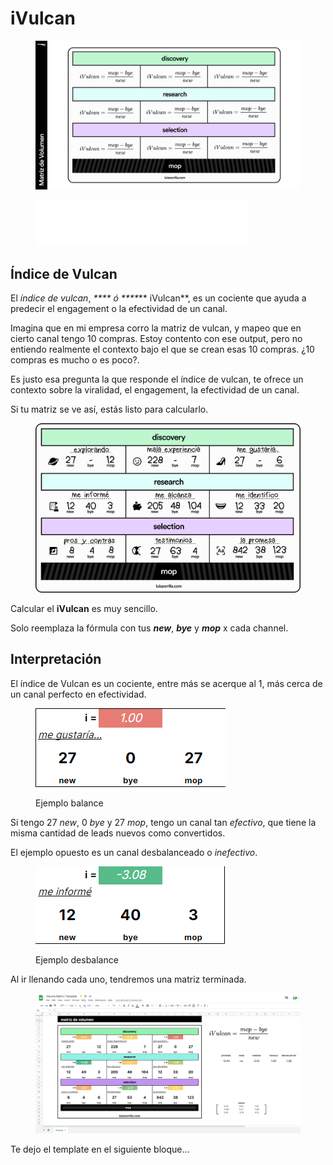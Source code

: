# iVulcan

<figure><img src="../../.gitbook/assets/ivulcanmatrix.png" alt=""><figcaption></figcaption></figure>

<figure><img src="../../.gitbook/assets/Group (3).png" alt=""><figcaption></figcaption></figure>

## Índice de Vulcan

El _índice de vulcan_, _**** ó ****_** iVulcan**, es un cociente que ayuda a predecir el engagement o la efectividad de un canal.&#x20;

Imagina que en mi empresa corro la matriz de vulcan, y mapeo que en cierto canal tengo 10 compras. Estoy contento con ese output, pero no entiendo realmente el contexto bajo el que se crean esas 10 compras. ¿10 compras es mucho o es poco?.

Es justo esa pregunta la que responde el índice de vulcan, te ofrece un contexto sobre la viralidad, el engagement, la efectividad de un canal.

Si tu matriz se ve así, estás listo para calcularlo.

<figure><img src="../../.gitbook/assets/Group 77 (1).png" alt="vulcan matrix"><figcaption></figcaption></figure>

Calcular el **iVulcan** es muy sencillo.

Solo reemplaza la fórmula con tus _**new**_, _**bye**_ y _**mop**_ x cada channel.

## Interpretación

El índice de Vulcan es un cociente, entre más se acerque al 1, más cerca de un canal perfecto en efectividad.

<figure><img src="../../.gitbook/assets/image (3) (1).png" alt=""><figcaption><p>Ejemplo balance</p></figcaption></figure>

Si tengo 27 _new_, 0 _bye_ y 27 _mop_, tengo un canal tan _efectivo_, que tiene la misma cantidad de leads nuevos como convertidos.

El ejemplo opuesto es un canal desbalanceado o _inefectivo_.

<figure><img src="../../.gitbook/assets/image (3).png" alt=""><figcaption><p>Ejemplo desbalance</p></figcaption></figure>

Al ir llenando cada uno, tendremos una matriz terminada.

<figure><img src="../../.gitbook/assets/image (1).png" alt=""><figcaption></figcaption></figure>

Te dejo el template en el siguiente bloque...
